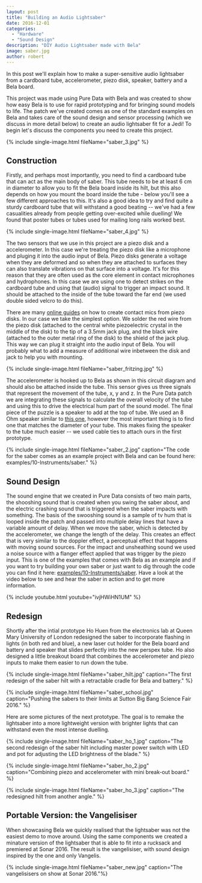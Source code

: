 ```yaml
---
layout: post
title: "Building an Audio Lightsaber"
date: 2016-12-01
categories:
  - "Hardware"
  - "Sound Design"
description: "DIY Audio Lightsaber made with Bela"
image: saber.jpg
author: robert
---
```


In this post we'll explain how to make a super-sensitive audio lightsaber from a cardboard tube, accelerometer, piezo disk, speaker, battery and a Bela board. 

This project was made using Pure Data with Bela and was created to show how easy Bela is to use for rapid prototyping and for bringing sound models to life. The patch we've created comes as one of the standard examples on Bela and takes care of the sound design and sensor processing (which we discuss in more detail below) to create an audio lightsaber fit for a Jedi! To begin let's discuss the components you need to create this project.

{% include single-image.html fileName="saber_3.jpg" %}

## Construction

Firstly, and perhaps most importantly, you need to find a cardboard tube that can act as the main body of saber. This tube needs to be at least 6 cm in diameter to allow you to fit the Bela board inside its hilt, but this also depends on how you mount the board inside the tube - below you'll see a few different approaches to this. It's also a good idea to try and find quite a sturdy cardboard tube that will withstand a good beating -- we've had a few casualities already from people getting over-excited while duelling! We found that poster tubes or tubes used for mailing long rails worked best.

{% include single-image.html fileName="saber_4.jpg" %}

The two sensors that we use in this project are a piezo disk and a accelerometer. In this case we're treating the piezo disk like a microphone and pluging it into the audio input of Bela. Piezo disks generate a voltage when they are deformed and so when they are attached to surfaces they can also translate vibrations on that surface into a voltage. It's for this reason that they are often used as the core element in contact microphones and hydrophones. In this case we are using one to detect strikes on the cardboard tube and using that (audio) signal to trigger an impact sound. It should be attached to the inside of the tube toward the far end (we used double sided velcro to do this). 

There are many [online guides](https://www.youtube.com/watch?v=P8iAshJ1Pk0) on how  to create contact mics from piezo disks. In our case we take the simplest option. We solder the red wire from the piezo disk (attached to the central white piezoelectric crystal in the middle of the disk) to the tip of a 3.5mm jack plug, and the black wire (attached to the outer metal ring of the disk) to the shield of the jack plug. This way we can plug it straight into the audio input of Bela. You will probably what to add a measure of additional wire inbetween the disk and jack to help you with mounting.

{% include single-image.html fileName="saber_fritzing.jpg" %}

The accelerometer is hooked up to Bela as shown in this circuit diagram and should also be attached inside the tube. This sensor gives us three signals that represent the movement of the tube, x, y and z. In the Pure Data patch we are integrating these signals to calculate the overall velocity of the tube and using this to drive the electrical hum part of the sound model. The final piece of the puzzle is a speaker to add at the top of tube. We used an 8 Ohm speaker similar to [this one](https://www.rapidonline.com/visaton-bg-13-17-20-p-round-full-range-speakers-8-ohm-554247), however the most important thing is to find one that matches the diameter of your tube. This makes fixing the speaker to the tube much easier -- we used cable ties to attach ours in the first prototype. 

{% include single-image.html fileName="saber_2.jpg" caption="The code for the saber comes as an example project with Bela and can be found here: examples/10-Instruments/saber." %}

## Sound Design

The sound engine that we created in Pure Data consists of two main parts, the shooshing sound that is created when you swing the saber about, and the electric crashing sound that is triggered when the saber impacts with something. The basis of the swooshing sound is a sample of tv hum that is looped inside the patch and passed into multiple delay lines that have a variable amount of delay. When we move the saber, which is detected by the accelerometer, we change the length of the delay. This creates an effect that is very similar to the doppler effect, a perceptual effect that happens with moving sound sources. For the impact and unsheathing sound we used a noise source with a flanger effect applied that was trigger by the piezo input. This is one of the examples that comes with Bela as an example and if you want to try building your own saber or just want to dig through the code you can find it here: [examples/10-Instruments/saber](https://github.com/BelaPlatform/Bela/tree/master/examples/10-Instruments). Have a look at the video below to see and hear the saber in action and to get more information.

{% include youtube.html youtube="ivjHWiHN1UM" %}

## Redesign

Shortly after the intial prototype Ho Huen from the electronics lab at Queen Mary University of London redesigned the saber to incorporate flashing in lights (in both red and blue), a new laser cut holder for the Bela board and battery and speaker that slides perfectly into the new perspex tube. Ho also designed a little breakout board that combines the accelerometer and piezo inputs to make them easier to run down the tube.

{% include single-image.html fileName="saber_hilt.jpg" caption="The first redesign of the saber hilt with a retractable cradle for Bela and battery." %}

{% include single-image.html fileName="saber_school.jpg" caption="Pushing the sabers to their limits at Sutton Big Bang Science Fair 2016." %}

Here are some pictures of the next prototype. The goal is to remake the lightsaber into a more lightweight version with brighter lights that can withstand even the most intense duelling.

{% include single-image.html fileName="saber_ho_1.jpg" caption="The second redesign of the saber hilt including master power switch with LED and pot for adjusting the LED brightness of the blade." %}

{% include single-image.html fileName="saber_ho_2.jpg" caption="Combining piezo and accelerometer with mini break-out board." %}

{% include single-image.html fileName="saber_ho_3.jpg" caption="The redesigned hilt from another angle." %}

## Portable Version: the Vangelisiser

When showcasing Bela we quickly realised that the lightsaber was not the easiest demo to move around. Using the same components we created a minature version of the lightsaber that is able to fit into a rucksack and premiered at Sonar 2016. The result is the vangelisiser, with sound design inspired by the one and only Vangelis.

{% include single-image.html fileName="saber_new.jpg" caption="The vangelisisers on show at Sonar 2016."%}
